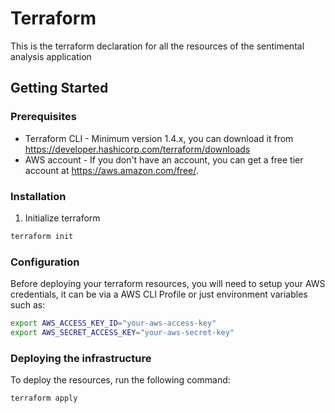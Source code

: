 # Terraform

This is the terraform declaration for all the resources of the sentimental analysis application

## Getting Started

### Prerequisites

- Terraform CLI - Minimum version 1.4.x, you can download it from <https://developer.hashicorp.com/terraform/downloads>
- AWS account - If you don't have an account, you can get a free tier account at <https://aws.amazon.com/free/>.

### Installation

1. Initialize terraform

```bash
terraform init
```

### Configuration

Before deploying your terraform resources, you will need to setup your AWS credentials, it can be via a AWS CLI Profile or just environment variables such as:

```bash
export AWS_ACCESS_KEY_ID="your-aws-access-key"
export AWS_SECRET_ACCESS_KEY="your-aws-secret-key"
```

### Deploying the infrastructure

To deploy the resources, run the following command:

```bash
terraform apply
```
